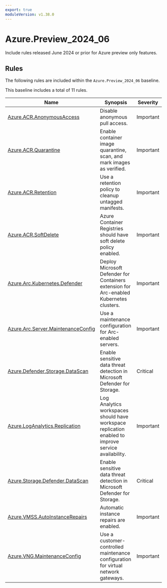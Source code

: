```yaml
---
export: true
moduleVersion: v1.38.0
---
```


# Azure.Preview_2024_06

Include rules released June 2024 or prior for Azure preview only features.

## Rules

The following rules are included within the `Azure.Preview_2024_06` baseline.

This baseline includes a total of 11 rules.

Name | Synopsis | Severity
---- | -------- | --------
[Azure.ACR.AnonymousAccess](../rules/Azure.ACR.AnonymousAccess.md) | Disable anonymous pull access. | Important
[Azure.ACR.Quarantine](../rules/Azure.ACR.Quarantine.md) | Enable container image quarantine, scan, and mark images as verified. | Important
[Azure.ACR.Retention](../rules/Azure.ACR.Retention.md) | Use a retention policy to cleanup untagged manifests. | Important
[Azure.ACR.SoftDelete](../rules/Azure.ACR.SoftDelete.md) | Azure Container Registries should have soft delete policy enabled. | Important
[Azure.Arc.Kubernetes.Defender](../rules/Azure.Arc.Kubernetes.Defender.md) | Deploy Microsoft Defender for Containers extension for Arc-enabled Kubernetes clusters. | Important
[Azure.Arc.Server.MaintenanceConfig](../rules/Azure.Arc.Server.MaintenanceConfig.md) | Use a maintenance configuration for Arc-enabled servers. | Important
[Azure.Defender.Storage.DataScan](../rules/Azure.Defender.Storage.DataScan.md) | Enable sensitive data threat detection in Microsoft Defender for Storage. | Critical
[Azure.LogAnalytics.Replication](../rules/Azure.LogAnalytics.Replication.md) | Log Analytics workspaces should have workspace replication enabled to improve service availability. | Important
[Azure.Storage.Defender.DataScan](../rules/Azure.Storage.Defender.DataScan.md) | Enable sensitive data threat detection in Microsoft Defender for Storage. | Critical
[Azure.VMSS.AutoInstanceRepairs](../rules/Azure.VMSS.AutoInstanceRepairs.md) | Automatic instance repairs are enabled. | Important
[Azure.VNG.MaintenanceConfig](../rules/Azure.VNG.MaintenanceConfig.md) | Use a customer-controlled maintenance configuration for virtual network gateways. | Important
